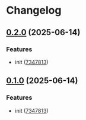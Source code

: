 # Changelog

## [0.2.0](https://github.com/ZeroOneJs/markdown-design/compare/vue-markdown-design-v0.1.1...vue-markdown-design-v0.2.0) (2025-06-14)


### Features

* init ([7347813](https://github.com/ZeroOneJs/markdown-design/commit/73478138f5096d5ce89ef64c2e95471cad7d4244))

## [0.1.0](https://github.com/ZeroOneJs/markdown-design/compare/vue-markdown-design-v0.0.1...vue-markdown-design-v0.1.0) (2025-06-14)


### Features

* init ([7347813](https://github.com/ZeroOneJs/markdown-design/commit/73478138f5096d5ce89ef64c2e95471cad7d4244))
